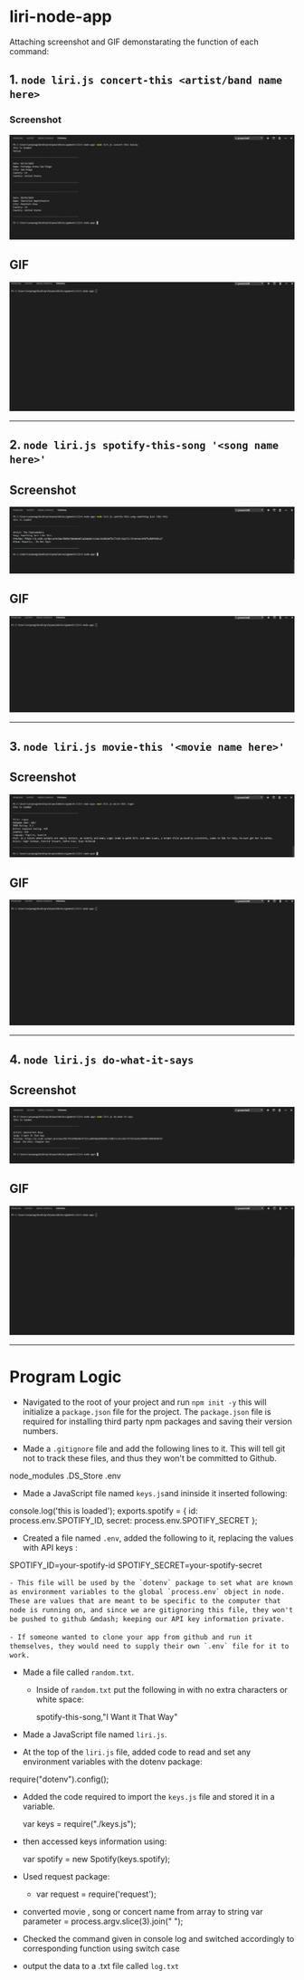 # liri-node-app

Attaching screenshot and GIF demonstarating the function of each command:

## 1. `node liri.js concert-this <artist/band name here>`
### Screenshot
![GitHub Logo](concert-this.PNG)


## **GIF**
![](concert-this.gif)

-------------------------------------------------------------------------------------------------------------------------------------------------------------------------------


## 2. `node liri.js spotify-this-song '<song name here>'`
## **Screenshot**
![GitHub Logo](spotify-this-song.PNG)


## **GIF**
![](spotify-this-song.gif)

-------------------------------------------------------------------------------------------------------------------------------------------------------------------------------

## 3. `node liri.js movie-this '<movie name here>'`
## **Screenshot**
![GitHub Logo](movie-this.PNG)


## **GIF**
![](movie-this.gif)

-------------------------------------------------------------------------------------------------------------------------------------------------------------------------------

## 4. `node liri.js do-what-it-says`
## **Screenshot**
![GitHub Logo](do-what-it-says.PNG)


## **GIF**
![](do-what-it-says.gif)

-------------------------------------------------------------------------------------------------------------------------------------------------------------------------------


# Program Logic

* Navigated to the root of your project and run `npm init -y`  this will initialize a `package.json` file for the project. The `package.json` file is required for installing third party npm packages and saving their version numbers. 


* Made a `.gitignore` file and add the following lines to it. This will tell git not to track these files, and thus they won't be committed to Github.

node_modules
.DS_Store
.env


* Made a JavaScript file named `keys.js`and ininside it inserted following:

console.log('this is loaded');
exports.spotify = {
  id: process.env.SPOTIFY_ID,
  secret: process.env.SPOTIFY_SECRET
};


* Created a file named `.env`, added the following to it, replacing the values with API keys :

SPOTIFY_ID=your-spotify-id
SPOTIFY_SECRET=your-spotify-secret


    - This file will be used by the `dotenv` package to set what are known as environment variables to the global `process.env` object in node. These are values that are meant to be specific to the computer that node is running on, and since we are gitignoring this file, they won't be pushed to github &mdash; keeping our API key information private.

    - If someone wanted to clone your app from github and run it themselves, they would need to supply their own `.env` file for it to work.

* Made a file called `random.txt`.

   - Inside of `random.txt` put the following in with no extra characters or white space:

     spotify-this-song,"I Want it That Way"

* Made a JavaScript file named `liri.js`.


* At the top of the `liri.js` file, added code to read and set any environment variables with the dotenv package:

require("dotenv").config();


* Added the code required to import the `keys.js` file and stored it in a variable.

  var keys = require("./keys.js");


* then accessed keys information using:

  var spotify = new Spotify(keys.spotify);

* Used request package:
  * var request = require('request');

* converted movie , song or concert name from array to string
var parameter = process.argv.slice(3).join(" ");

* Checked the command given in console log and switched accordingly to corresponding function using switch case

* output the data to a .txt file called `log.txt`
